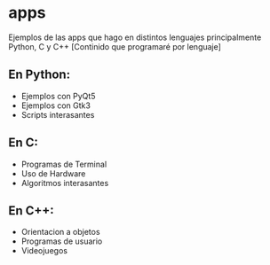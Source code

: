 # apps
Ejemplos de las apps que hago en distintos lenguajes principalmente Python, C y C++
[Continido que programaré por lenguaje]
## En Python:
* Ejemplos con PyQt5
* Ejemplos con Gtk3
* Scripts interasantes
## En C:
* Programas de Terminal
* Uso de Hardware
* Algoritmos interasantes
## En C++:
* Orientacion a objetos
* Programas de usuario
* Videojuegos

